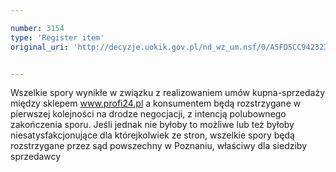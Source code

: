 ```yaml
---

number: 3154
type: 'Register item'
original_uri: 'http://decyzje.uokik.gov.pl/nd_wz_um.nsf/0/A5FD5CC9423239A9C12579F8004821CB?OpenDocument'


---
```


Wszelkie spory wynikłe w związku z realizowaniem umów kupna-sprzedaży między sklepem www.profi24.pl a konsumentem będą rozstrzygane w pierwszej kolejności na drodze negocjacji, z intencją polubownego zakończenia sporu. Jeśli jednak nie byłoby to możliwe lub też byłoby niesatysfakcjonujące dla którejkolwiek ze stron, wszelkie spory będą rozstrzygane przez sąd powszechny w Poznaniu, właściwy dla siedziby sprzedawcy
